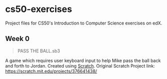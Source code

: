 # cs50-exercises
Project files for CS50's Introduction to Computer Science exercises on edX.

## Week 0 
> PASS THE BALL.sb3

A game which requires user keyboard input to help Mike pass the ball back and forth to Jordan. 
Created using [Scratch](https://scratch.mit.edu/).
Original Scratch Project link: https://scratch.mit.edu/projects/376641438/
